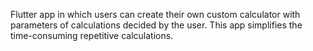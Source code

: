 Flutter app in which users can create their own custom calculator with parameters of calculations decided by the user. This app simplifies the time-consuming repetitive calculations.
